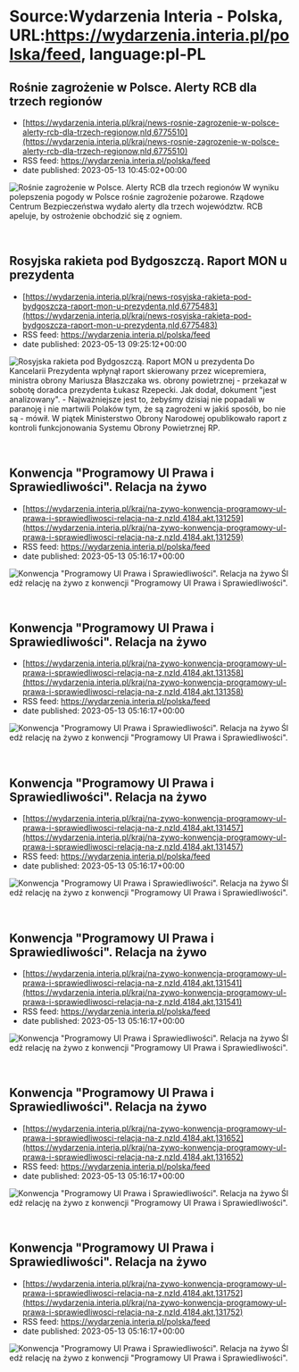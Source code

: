 # Source:Wydarzenia Interia - Polska, URL:https://wydarzenia.interia.pl/polska/feed, language:pl-PL

## Rośnie zagrożenie w Polsce. Alerty RCB dla trzech regionów
 - [https://wydarzenia.interia.pl/kraj/news-rosnie-zagrozenie-w-polsce-alerty-rcb-dla-trzech-regionow,nId,6775510](https://wydarzenia.interia.pl/kraj/news-rosnie-zagrozenie-w-polsce-alerty-rcb-dla-trzech-regionow,nId,6775510)
 - RSS feed: https://wydarzenia.interia.pl/polska/feed
 - date published: 2023-05-13 10:45:02+00:00

<p><a href="https://wydarzenia.interia.pl/kraj/news-rosnie-zagrozenie-w-polsce-alerty-rcb-dla-trzech-regionow,nId,6775510"><img align="left" alt="Rośnie zagrożenie w Polsce. Alerty RCB dla trzech regionów" src="https://i.iplsc.com/rosnie-zagrozenie-w-polsce-alerty-rcb-dla-trzech-regionow/000H5AWUMINT8K7D-C321.jpg" /></a>W wyniku polepszenia pogody w Polsce rośnie zagrożenie pożarowe. Rządowe Centrum Bezpieczeństwa wydało alerty dla trzech województw. RCB apeluje, by ostrożenie obchodzić się z ogniem.</p><br clear="all" />

## Rosyjska rakieta pod Bydgoszczą. Raport MON u prezydenta
 - [https://wydarzenia.interia.pl/kraj/news-rosyjska-rakieta-pod-bydgoszcza-raport-mon-u-prezydenta,nId,6775483](https://wydarzenia.interia.pl/kraj/news-rosyjska-rakieta-pod-bydgoszcza-raport-mon-u-prezydenta,nId,6775483)
 - RSS feed: https://wydarzenia.interia.pl/polska/feed
 - date published: 2023-05-13 09:25:12+00:00

<p><a href="https://wydarzenia.interia.pl/kraj/news-rosyjska-rakieta-pod-bydgoszcza-raport-mon-u-prezydenta,nId,6775483"><img align="left" alt="Rosyjska rakieta pod Bydgoszczą. Raport MON u prezydenta" src="https://i.iplsc.com/rosyjska-rakieta-pod-bydgoszcza-raport-mon-u-prezydenta/000H5AQG2JHUVULH-C321.jpg" /></a>Do Kancelarii Prezydenta wpłynął raport skierowany przez wicepremiera, ministra obrony Mariusza Błaszczaka ws. obrony powietrznej - przekazał w sobotę doradca prezydenta Łukasz Rzepecki. Jak dodał, dokument &quot;jest analizowany&quot;. - Najważniejsze jest to, żebyśmy dzisiaj nie popadali w paranoję i nie martwili Polaków tym, że są zagrożeni w jakiś sposób, bo nie są - mówił. W piątek Ministerstwo Obrony Narodowej opublikowało raport z kontroli funkcjonowania Systemu Obrony Powietrznej RP.</p><br clear="all" />

## Konwencja "Programowy Ul Prawa i Sprawiedliwości". Relacja na żywo
 - [https://wydarzenia.interia.pl/kraj/na-zywo-konwencja-programowy-ul-prawa-i-sprawiedliwosci-relacja-na-z,nzId,4184,akt,131259](https://wydarzenia.interia.pl/kraj/na-zywo-konwencja-programowy-ul-prawa-i-sprawiedliwosci-relacja-na-z,nzId,4184,akt,131259)
 - RSS feed: https://wydarzenia.interia.pl/polska/feed
 - date published: 2023-05-13 05:16:17+00:00

<p><a href="https://wydarzenia.interia.pl/kraj/na-zywo-konwencja-programowy-ul-prawa-i-sprawiedliwosci-relacja-na-z,nzId,4184,akt,131259"><img align="left" alt="Konwencja &quot;Programowy Ul Prawa i Sprawiedliwości&quot;. Relacja na żywo" src="https://i.iplsc.com/konwencja-programowy-ul-prawa-i-sprawiedliwosci-relacja-na-z/000GWKW28R5FO6TP-C321.jpg" /></a>Śledź relację na żywo z konwencji &quot;Programowy Ul Prawa i Sprawiedliwości&quot;.</p><br clear="all" />

## Konwencja "Programowy Ul Prawa i Sprawiedliwości". Relacja na żywo
 - [https://wydarzenia.interia.pl/kraj/na-zywo-konwencja-programowy-ul-prawa-i-sprawiedliwosci-relacja-na-z,nzId,4184,akt,131358](https://wydarzenia.interia.pl/kraj/na-zywo-konwencja-programowy-ul-prawa-i-sprawiedliwosci-relacja-na-z,nzId,4184,akt,131358)
 - RSS feed: https://wydarzenia.interia.pl/polska/feed
 - date published: 2023-05-13 05:16:17+00:00

<p><a href="https://wydarzenia.interia.pl/kraj/na-zywo-konwencja-programowy-ul-prawa-i-sprawiedliwosci-relacja-na-z,nzId,4184,akt,131358"><img align="left" alt="Konwencja &quot;Programowy Ul Prawa i Sprawiedliwości&quot;. Relacja na żywo" src="https://i.iplsc.com/konwencja-programowy-ul-prawa-i-sprawiedliwosci-relacja-na-z/000GWKW28R5FO6TP-C321.jpg" /></a>Śledź relację na żywo z konwencji &quot;Programowy Ul Prawa i Sprawiedliwości&quot;.</p><br clear="all" />

## Konwencja "Programowy Ul Prawa i Sprawiedliwości". Relacja na żywo
 - [https://wydarzenia.interia.pl/kraj/na-zywo-konwencja-programowy-ul-prawa-i-sprawiedliwosci-relacja-na-z,nzId,4184,akt,131457](https://wydarzenia.interia.pl/kraj/na-zywo-konwencja-programowy-ul-prawa-i-sprawiedliwosci-relacja-na-z,nzId,4184,akt,131457)
 - RSS feed: https://wydarzenia.interia.pl/polska/feed
 - date published: 2023-05-13 05:16:17+00:00

<p><a href="https://wydarzenia.interia.pl/kraj/na-zywo-konwencja-programowy-ul-prawa-i-sprawiedliwosci-relacja-na-z,nzId,4184,akt,131457"><img align="left" alt="Konwencja &quot;Programowy Ul Prawa i Sprawiedliwości&quot;. Relacja na żywo" src="https://i.iplsc.com/konwencja-programowy-ul-prawa-i-sprawiedliwosci-relacja-na-z/000GWKW28R5FO6TP-C321.jpg" /></a>Śledź relację na żywo z konwencji &quot;Programowy Ul Prawa i Sprawiedliwości&quot;.</p><br clear="all" />

## Konwencja "Programowy Ul Prawa i Sprawiedliwości". Relacja na żywo
 - [https://wydarzenia.interia.pl/kraj/na-zywo-konwencja-programowy-ul-prawa-i-sprawiedliwosci-relacja-na-z,nzId,4184,akt,131541](https://wydarzenia.interia.pl/kraj/na-zywo-konwencja-programowy-ul-prawa-i-sprawiedliwosci-relacja-na-z,nzId,4184,akt,131541)
 - RSS feed: https://wydarzenia.interia.pl/polska/feed
 - date published: 2023-05-13 05:16:17+00:00

<p><a href="https://wydarzenia.interia.pl/kraj/na-zywo-konwencja-programowy-ul-prawa-i-sprawiedliwosci-relacja-na-z,nzId,4184,akt,131541"><img align="left" alt="Konwencja &quot;Programowy Ul Prawa i Sprawiedliwości&quot;. Relacja na żywo" src="https://i.iplsc.com/konwencja-programowy-ul-prawa-i-sprawiedliwosci-relacja-na-z/000GWKW28R5FO6TP-C321.jpg" /></a>Śledź relację na żywo z konwencji &quot;Programowy Ul Prawa i Sprawiedliwości&quot;.</p><br clear="all" />

## Konwencja "Programowy Ul Prawa i Sprawiedliwości". Relacja na żywo
 - [https://wydarzenia.interia.pl/kraj/na-zywo-konwencja-programowy-ul-prawa-i-sprawiedliwosci-relacja-na-z,nzId,4184,akt,131652](https://wydarzenia.interia.pl/kraj/na-zywo-konwencja-programowy-ul-prawa-i-sprawiedliwosci-relacja-na-z,nzId,4184,akt,131652)
 - RSS feed: https://wydarzenia.interia.pl/polska/feed
 - date published: 2023-05-13 05:16:17+00:00

<p><a href="https://wydarzenia.interia.pl/kraj/na-zywo-konwencja-programowy-ul-prawa-i-sprawiedliwosci-relacja-na-z,nzId,4184,akt,131652"><img align="left" alt="Konwencja &quot;Programowy Ul Prawa i Sprawiedliwości&quot;. Relacja na żywo" src="https://i.iplsc.com/konwencja-programowy-ul-prawa-i-sprawiedliwosci-relacja-na-z/000GWKW28R5FO6TP-C321.jpg" /></a>Śledź relację na żywo z konwencji &quot;Programowy Ul Prawa i Sprawiedliwości&quot;.</p><br clear="all" />

## Konwencja "Programowy Ul Prawa i Sprawiedliwości". Relacja na żywo
 - [https://wydarzenia.interia.pl/kraj/na-zywo-konwencja-programowy-ul-prawa-i-sprawiedliwosci-relacja-na-z,nzId,4184,akt,131752](https://wydarzenia.interia.pl/kraj/na-zywo-konwencja-programowy-ul-prawa-i-sprawiedliwosci-relacja-na-z,nzId,4184,akt,131752)
 - RSS feed: https://wydarzenia.interia.pl/polska/feed
 - date published: 2023-05-13 05:16:17+00:00

<p><a href="https://wydarzenia.interia.pl/kraj/na-zywo-konwencja-programowy-ul-prawa-i-sprawiedliwosci-relacja-na-z,nzId,4184,akt,131752"><img align="left" alt="Konwencja &quot;Programowy Ul Prawa i Sprawiedliwości&quot;. Relacja na żywo" src="https://i.iplsc.com/konwencja-programowy-ul-prawa-i-sprawiedliwosci-relacja-na-z/000GWKW28R5FO6TP-C321.jpg" /></a>Śledź relację na żywo z konwencji &quot;Programowy Ul Prawa i Sprawiedliwości&quot;.</p><br clear="all" />

